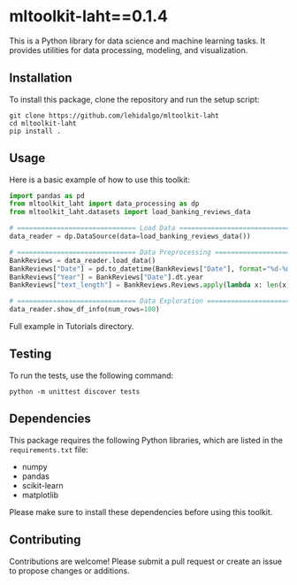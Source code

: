 # mltoolkit-laht==0.1.4

This is a Python library for data science and machine learning tasks. It provides utilities for data processing, modeling, and visualization.

## Installation

To install this package, clone the repository and run the setup script:

```
git clone https://github.com/lehidalgo/mltoolkit-laht
cd mltoolkit-laht
pip install .
```

## Usage

Here is a basic example of how to use this toolkit:

```python
import pandas as pd
from mltoolkit_laht import data_processing as dp
from mltoolkit_laht.datasets import load_banking_reviews_data

# ============================== Load Data ==============================
data_reader = dp.DataSource(data=load_banking_reviews_data())

# ============================== Data Preprocessing ==============================
BankReviews = data_reader.load_data()
BankReviews["Date"] = pd.to_datetime(BankReviews["Date"], format="%d-%m-%Y")
BankReviews["Year"] = BankReviews["Date"].dt.year
BankReviews["text_length"] = BankReviews.Reviews.apply(lambda x: len(x))

# ============================== Data Exploration ==============================
data_reader.show_df_info(num_rows=100)
```

Full example in Tutorials directory.

## Testing

To run the tests, use the following command:

```
python -m unittest discover tests
```

## Dependencies

This package requires the following Python libraries, which are listed in the `requirements.txt` file:

- numpy
- pandas
- scikit-learn
- matplotlib

Please make sure to install these dependencies before using this toolkit.

## Contributing

Contributions are welcome! Please submit a pull request or create an issue to propose changes or additions.
